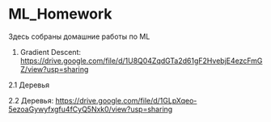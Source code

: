 # ML_Homework

Здесь собраны домашние работы по ML

1. Gradient Descent:  https://drive.google.com/file/d/1U8Q04ZqdGTa2d61gF2HvebjE4ezcFmGZ/view?usp=sharing

2.1 Деревья

2.2 Деревья: https://drive.google.com/file/d/1GLpXqeo-5ezoaGywyfxgfu4fCyQ5Nxk0/view?usp=sharing
